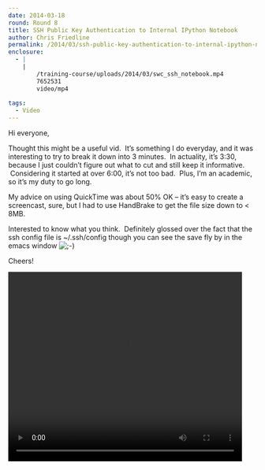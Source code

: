 ```yaml
---
date: 2014-03-18
round: Round 8
title: SSH Public Key Authentication to Internal IPython Notebook
author: Chris Friedline
permalink: /2014/03/ssh-public-key-authentication-to-internal-ipython-notebook/
enclosure:
  - |
    |
        /training-course/uploads/2014/03/swc_ssh_notebook.mp4
        7652531
        video/mp4
        
tags:
  - Video
---
```

Hi everyone,

Thought this might be a useful vid.  It&#8217;s something I do everyday, and it was interesting to try to break it down into 3 minutes.  In actuality, it&#8217;s 3:30, because I just couldn&#8217;t figure out what to cut and still keep it informative.  Considering it started at over 6:00, it&#8217;s not too bad.  Plus, I&#8217;m an academic, so it&#8217;s my duty to go long.

My advice on using QuickTime was about 50% OK &#8211; it&#8217;s easy to create a screencast, sure, but I had to use HandBrake to get the file size down to < 8MB.

Interested to know what you think.  Definitely glossed over the fact that the ssh config file is ~/.ssh/config though you can see the save fly by in the emacs window <img src="http://localhost:8080/wp-includes/images/smilies/icon_wink.gif" alt=";-)" class="wp-smiley" />

Cheers!

<div style="width: 474px; height: 385px; " class="wp-video">
  <video class="wp-video-shortcode" id="video-6359-5" width="474" height="385" preload="metadata" controls="controls"><source type="video/mp4" src="/training-course/uploads/2014/03/swc_ssh_notebook.mp4?_=5" /><a href="/training-course/uploads/2014/03/swc_ssh_notebook.mp4">/training-course/uploads/2014/03/swc_ssh_notebook.mp4</a></video>
</div>
